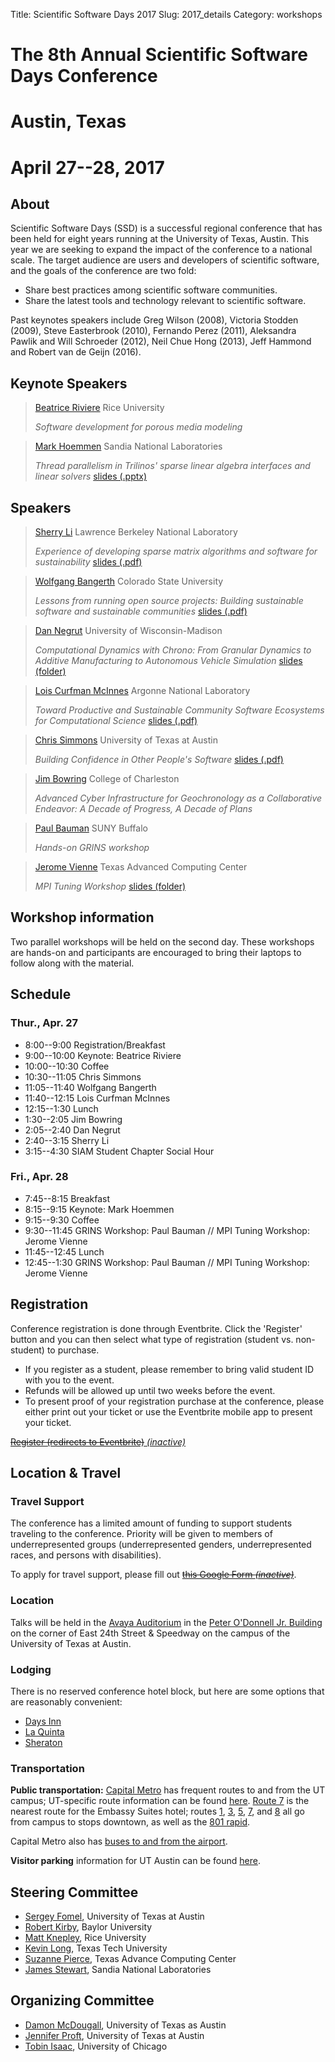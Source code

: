 Title: Scientific Software Days 2017
Slug: 2017_details
Category: workshops

# The 8th Annual **Scientific Software Days Conference**
# Austin, Texas
# April 27--28, 2017

## About

Scientific Software Days (SSD) is a successful regional conference that has been
held for eight years running at the University of Texas, Austin. This year we
are seeking to expand the impact of the conference to a national scale. The
target audience are users and developers of scientific software, and the goals
of the conference are two fold:

- Share best practices among scientific software communities.
- Share the latest tools and technology relevant to scientific software.

Past keynotes speakers include Greg Wilson (2008), Victoria Stodden (2009),
Steve Easterbrook (2010), Fernando Perez (2011), Aleksandra Pawlik and Will
Schroeder (2012), Neil Chue Hong (2013), Jeff Hammond and Robert van de Geijn
(2016).

## Keynote Speakers

> [Beatrice Riviere](http://compm.rice.edu/people-2/beatrice-riviere)
> Rice University
>
> *Software development for porous media modeling*

> [Mark Hoemmen](https://plus.google.com/+MarkHoemmen/posts)
> Sandia National Laboratories
>
> *Thread parallelism in Trilinos' sparse linear algebra interfaces and linear solvers*
> [slides (.pptx)](https://drive.google.com/open?id=0B9iMLUCVC_INczhQdGEzWVdaVnM)

## Speakers

> [Sherry Li](http://crd-legacy.lbl.gov/~xiaoye/)
> Lawrence Berkeley National Laboratory
>
> *Experience of developing sparse matrix algorithms and software for sustainability*
> [slides (.pdf)](https://drive.google.com/open?id=0B9iMLUCVC_INU2ctOVN5V2pWLW8)

> [Wolfgang Bangerth](http://www.math.colostate.edu/~bangerth/)
> Colorado State University
>
> *Lessons from running open source projects: Building sustainable software and sustainable communities*
> [slides (.pdf)](https://drive.google.com/open?id=0B9iMLUCVC_INMFR2WXJScDQxZ0U)

> [Dan Negrut](http://homepages.cae.wisc.edu/~negrut/)
> University of Wisconsin-Madison
>
> *Computational Dynamics with Chrono: From Granular Dynamics to Additive Manufacturing to Autonomous Vehicle Simulation*
> [slides (folder)](https://drive.google.com/open?id=0B9iMLUCVC_INTFdqaUc1MWVrVVk)

> [Lois Curfman McInnes](http://press3.mcs.anl.gov/curfman/)
> Argonne National Laboratory
>
> *Toward Productive and Sustainable Community Software Ecosystems for Computational Science*
> [slides (.pdf)](https://drive.google.com/open?id=0B9iMLUCVC_INTkRmTGgzZ2c2Y3M)

> [Chris Simmons](https://www.ices.utexas.edu/people/285/)
> University of Texas at Austin
>
> *Building Confidence in Other People's Software*
> [slides (.pdf)](https://drive.google.com/open?id=0B9iMLUCVC_INakRIbXBCQkFDQTA)

> [Jim Bowring](http://stono.cs.cofc.edu/~bowring/)
> College of Charleston
>
> *Advanced Cyber Infrastructure for Geochronology as a Collaborative Endeavor: A Decade of Progress, A Decade of Plans*

> [Paul Bauman](http://www.mae.buffalo.edu/people/full_time/p_bauman.php)
> SUNY Buffalo
>
> *Hands-on GRINS workshop*

> [Jerome Vienne](https://www.tacc.utexas.edu/about/directory/jerome-vienne)
> Texas Advanced Computing Center
>
> *MPI Tuning Workshop*
> [slides (folder)](https://drive.google.com/open?id=0B9iMLUCVC_INZk5uVVNCUHI5MXc)

## Workshop information

Two parallel workshops will be held on the second day.  These workshops are
hands-on and participants are encouraged to bring their laptops to follow along
with the material.

## Schedule

### Thur., Apr. 27

* 8:00--9:00   Registration/Breakfast
* 9:00--10:00  Keynote: Beatrice Riviere
* 10:00--10:30 Coffee
* 10:30--11:05 Chris Simmons
* 11:05--11:40 Wolfgang Bangerth
* 11:40--12:15 Lois Curfman McInnes
* 12:15--1:30  Lunch
* 1:30--2:05   Jim Bowring
* 2:05--2:40   Dan Negrut
* 2:40--3:15   Sherry Li
* 3:15--4:30   SIAM Student Chapter Social Hour

### Fri., Apr. 28

* 7:45--8:15   Breakfast
* 8:15--9:15   Keynote: Mark Hoemmen
* 9:15--9:30   Coffee
* 9:30--11:45  GRINS Workshop: Paul Bauman // MPI Tuning Workshop: Jerome Vienne
* 11:45--12:45 Lunch
* 12:45--1:30  GRINS Workshop: Paul Bauman // MPI Tuning Workshop: Jerome Vienne

## Registration

Conference registration is done through Eventbrite.  Click the 'Register' button
and you can then select what type of registration (student vs.  non-student) to
purchase.

- If you register as a student, please remember to bring valid student ID with you to the event.
- Refunds will be allowed up until two weeks before the event.
- To present proof of your registration purchase at the conference, please either print out your ticket or use the Eventbrite mobile app to present your ticket.

[<del>Register (redirects to Eventbrite)</del> *(inactive)*](#)

## Location & Travel

### Travel Support

The conference has a limited amount of funding to support students traveling to
the conference.  Priority will be given to members of underrepresented groups
(underrepresented genders, underrepresented races, and persons with
disabilities).

To apply for travel support, please fill out [<del>this Google Form *(inactive)*](#).

### Location

Talks will be held in the [Avaya Auditorium](http://www.aces.utexas.edu/seminar/2.302/frames/total.htm)
in the [Peter O'Donnell Jr. Building](https://www.google.com/maps/place/Peter+O'Donnell+Jr+Building,+201+E+24th+St,+Austin,+TX+78712) on the corner of East 24th Street & Speedway on the campus of the University of Texas at Austin.

### Lodging

There is no reserved conference hotel block, but here are some options that are reasonably convenient:

- [Days Inn](http://www.daysinn.com/hotels/texas/austin/days-inn-austin-university-downtown/hotel-overview)
- [La Quinta](http://laquintaaustincapitol.com)
- [Sheraton](https://www.starwoodhotels.com/sheraton/property/overview/index.html?propertyID=3079)


### Transportation

**Public transportation:** [Capital Metro](http://www.capmetro.org/planner/) has frequent routes to and from the UT campus; UT-specific route information can be found [here](http://www.utexas.edu/parking/transportation/capmetro/). [Route 7](http://www.capmetro.org/schedmap/?svc=0&f1=007&s=1&d=1) is the nearest route for the Embassy Suites hotel; routes
[1](http://www.capmetro.org/schedmap/?svc=0&f1=1&s=0&d=N),
[3](http://www.capmetro.org/schedmap/?svc=0&f1=3&s=0&d=N),
[5](http://www.capmetro.org/schedmap/?svc=0&f1=5&s=0&d=N),
[7](http://www.capmetro.org/schedmap/?svc=0&f1=7&s=0&d=N), and
[8](http://www.capmetro.org/schedmap/?svc=0&f1=8&s=0&d=N) all go from campus to stops downtown, as well as the
[801 rapid](http://www.capmetro.org/schedmap/?svc=0&f1=801&s=0&d=N).

Capital Metro also has [buses to and from the airport](https://www.capmetro.org/airport/).

**Visitor parking** information for UT Austin can be found [here](http://www.utexas.edu/parking/parking/visitor/).

## Steering Committee

* [Sergey Fomel](http://www.jsg.utexas.edu/researcher/sergey_fomel/), University of Texas at Austin
* [Robert Kirby](http://sites.baylor.edu/robert_kirby/), Baylor University
* [Matt Knepley](http://www.caam.rice.edu/~mk51/), Rice University
* [Kevin Long](http://www.math.ttu.edu/~klong/), Texas Tech University
* [Suzanne Pierce](https://www.tacc.utexas.edu/about/directory/suzanne-pierce), Texas Advance Computing Center
* [James Stewart](https://www.linkedin.com/in/jim-stewart-81a0755), Sandia National Laboratories

## Organizing Committee

* [Damon McDougall](https://github.com/dmcdougall), University of Texas as Austin
* [Jennifer Proft](http://users.ices.utexas.edu/~jennifer/), University of Texas at Austin
* [Tobin Isaac](http://home.uchicago.edu/~tisaac/), University of Chicago
